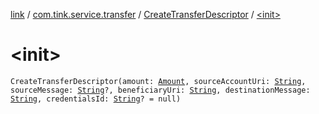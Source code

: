 [link](../../index.md) / [com.tink.service.transfer](../index.md) / [CreateTransferDescriptor](index.md) / [&lt;init&gt;](./-init-.md)

# &lt;init&gt;

`CreateTransferDescriptor(amount: `[`Amount`](../../com.tink.model.misc/-amount/index.md)`, sourceAccountUri: `[`String`](https://kotlinlang.org/api/latest/jvm/stdlib/kotlin/-string/index.html)`, sourceMessage: `[`String`](https://kotlinlang.org/api/latest/jvm/stdlib/kotlin/-string/index.html)`?, beneficiaryUri: `[`String`](https://kotlinlang.org/api/latest/jvm/stdlib/kotlin/-string/index.html)`, destinationMessage: `[`String`](https://kotlinlang.org/api/latest/jvm/stdlib/kotlin/-string/index.html)`, credentialsId: `[`String`](https://kotlinlang.org/api/latest/jvm/stdlib/kotlin/-string/index.html)`? = null)`